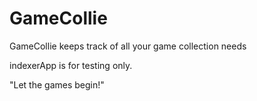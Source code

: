 # GameCollie
GameCollie keeps track of all your game collection needs

indexerApp is for testing only.

"Let the games begin!"
